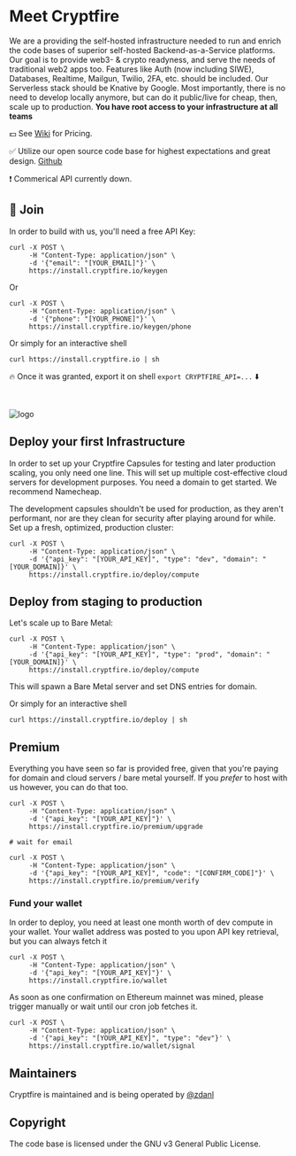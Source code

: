 # Meet Cryptfire

We are a providing the self-hosted infrastructure needed to run and enrich the code bases of superior self-hosted Backend-as-a-Service platforms.
Our goal is to provide web3- & crypto readyness, and serve the needs of traditional web2 apps too.  Features like Auth (now including SIWE), Databases, Realtime, Mailgun, Twilio, 2FA, etc. should be included. 
Our Serverless stack should be Knative by Google. Most importantly, there is no need to develop locally anymore, but can do it public/live for cheap, then, scale up to production. __You have root access to your infrastructure at all teams__

💵 See [Wiki](https://github.com/cryptfire/.github/wiki/Cryptfire-Pricing) for Pricing. 

✅ Utilize our open source code base for highest expectations and great design. [Github](https://github.com/cryptfire/cryptfire)

❗ Commerical API currently down. 

## 🚀 Join

In order to build with us, you'll need a free API Key:

```
curl -X POST \
     -H "Content-Type: application/json" \
     -d '{"email": "[YOUR_EMAIL]"}' \
     https://install.cryptfire.io/keygen
```

Or

```
curl -X POST \
     -H "Content-Type: application/json" \
     -d '{"phone": "[YOUR_PHONE]"}' \
     https://install.cryptfire.io/keygen/phone
```

Or simply for an interactive shell

`curl https://install.cryptfire.io | sh` 

 🔥 Once it was granted, export it on shell
`export CRYPTFIRE_API=...` ⬇️

<br />

![logo](https://github.com/cryptfire/.github/assets/114028070/f3f3cdb9-268d-478a-b716-c232446ed5e1)

## Deploy your first Infrastructure

In order to set up your Cryptfire Capsules for testing and later production scaling, you only need one line.
This will set up multiple cost-effective cloud servers for development purposes. You need a domain to get started.
We recommend Namecheap.

The development capsules shouldn't be used for production, as they aren't performant, nor are they clean for security
after playing around for while. Set up a fresh, optimized, production cluster:

```
curl -X POST \
     -H "Content-Type: application/json" \
     -d '{"api_key": "[YOUR_API_KEY]", "type": "dev", "domain": "[YOUR_DOMAIN]}' \
     https://install.cryptfire.io/deploy/compute
```

## Deploy from staging to production 

Let's scale up to Bare Metal:

```
curl -X POST \
     -H "Content-Type: application/json" \
     -d '{"api_key": "[YOUR_API_KEY]", "type": "prod", "domain": "[YOUR_DOMAIN]}' \
     https://install.cryptfire.io/deploy/compute
```

This will spawn a Bare Metal server and set DNS entries for domain.

Or simply for an interactive shell

```
curl https://install.cryptfire.io/deploy | sh
```

## Premium

Everything you have seen so far is provided free, given that you're paying for domain and cloud servers / bare metal yourself.
If you *prefer* to host with us however, you can do that too.

```
curl -X POST \
     -H "Content-Type: application/json" \
     -d '{"api_key": "[YOUR_API_KEY]"}' \
     https://install.cryptfire.io/premium/upgrade

# wait for email

curl -X POST \
     -H "Content-Type: application/json" \
     -d '{"api_key": "[YOUR_API_KEY]", "code": "[CONFIRM_CODE]"}' \
     https://install.cryptfire.io/premium/verify
```

### Fund your wallet

In order to deploy, you need at least one month worth of dev compute in your wallet. Your wallet address was posted to you
upon API key retrieval, but you can always fetch it

```
curl -X POST \
     -H "Content-Type: application/json" \
     -d '{"api_key": "[YOUR_API_KEY]"}' \
     https://install.cryptfire.io/wallet
```

As soon as one confirmation on Ethereum mainnet was mined, please trigger manually or wait until our cron job fetches it.

```
curl -X POST \
     -H "Content-Type: application/json" \
     -d '{"api_key": "[YOUR_API_KEY]", "type": "dev"}' \
     https://install.cryptfire.io/wallet/signal
```

## Maintainers

Cryptfire is maintained and is being operated by [@zdanl](https://github.com/zdanl)

## Copyright

The code base is licensed under the GNU v3 General Public License.
